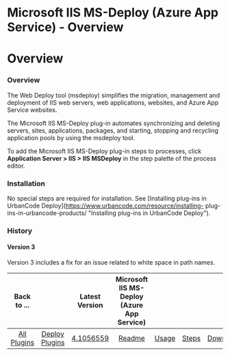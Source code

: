 
Microsoft IIS MS-Deploy (Azure App Service) - Overview
======================================================

# Overview



### Overview




 


The Web Deploy tool (msdeploy) simplifies the migration, management and deployment of IIS web 
servers, web applications, websites, and Azure App Service websites.


The Microsoft IIS MS-Deploy plug-in automates 
synchronizing and deleting servers, sites, applications, packages, and starting, stopping and recycling application 
pools by using the msdeploy tool.


To add the Microsoft IIS MS-Deploy plug-in steps to processes, click **Application 
Server > IIS > IIS MSDeploy** in the step palette of the process editor.


### Installation


No special steps are 
required for installation. See [Installing plug-ins in UrbanCode Deploy](https://www.urbancode.com/resource/installing-
plug-ins-in-urbancode-products/ "Installing plug-ins in UrbanCode Deploy").


### History


#### Version 3


Version 3 
includes a fix for an issue related to white space in path names.




|Back to ...||Latest Version|Microsoft IIS MS-Deploy (Azure App Service) ||||
| :---: | :---: | :---: | :---: | :---: | :---: | :---: |
|[All Plugins](../../index.md)|[Deploy Plugins](../README.md)|[4.1056559](https://raw.githubusercontent.com/UrbanCode/IBM-UCD-PLUGINS/main/files/IIS-MSDeploy/IIS-MSDeploy-4.1056559.zip)|[Readme](README.md)|[Usage](usage.md)|[Steps](steps.md)|[Downloads](downloads.md)|
